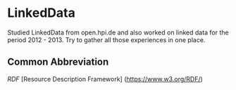 # LinkedData
Studied LinkedData from open.hpi.de and also worked on linked data for the period 2012 - 2013. Try to gather all those experiences in one place.

## Common Abbreviation
_RDF_ [Resource Description Framework] (https://www.w3.org/RDF/)

